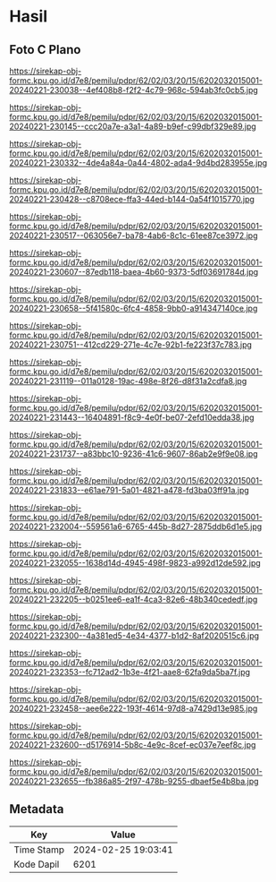 # Hasil

## Foto C Plano

https://sirekap-obj-formc.kpu.go.id/d7e8/pemilu/pdpr/62/02/03/20/15/6202032015001-20240221-230038--4ef408b8-f2f2-4c79-968c-594ab3fc0cb5.jpg

https://sirekap-obj-formc.kpu.go.id/d7e8/pemilu/pdpr/62/02/03/20/15/6202032015001-20240221-230145--ccc20a7e-a3a1-4a89-b9ef-c99dbf329e89.jpg

https://sirekap-obj-formc.kpu.go.id/d7e8/pemilu/pdpr/62/02/03/20/15/6202032015001-20240221-230332--4de4a84a-0a44-4802-ada4-9d4bd283955e.jpg

https://sirekap-obj-formc.kpu.go.id/d7e8/pemilu/pdpr/62/02/03/20/15/6202032015001-20240221-230428--c8708ece-ffa3-44ed-b144-0a54f1015770.jpg

https://sirekap-obj-formc.kpu.go.id/d7e8/pemilu/pdpr/62/02/03/20/15/6202032015001-20240221-230517--063056e7-ba78-4ab6-8c1c-61ee87ce3972.jpg

https://sirekap-obj-formc.kpu.go.id/d7e8/pemilu/pdpr/62/02/03/20/15/6202032015001-20240221-230607--87edb118-baea-4b60-9373-5df03691784d.jpg

https://sirekap-obj-formc.kpu.go.id/d7e8/pemilu/pdpr/62/02/03/20/15/6202032015001-20240221-230658--5f41580c-6fc4-4858-9bb0-a914347140ce.jpg

https://sirekap-obj-formc.kpu.go.id/d7e8/pemilu/pdpr/62/02/03/20/15/6202032015001-20240221-230751--412cd229-271e-4c7e-92b1-fe223f37c783.jpg

https://sirekap-obj-formc.kpu.go.id/d7e8/pemilu/pdpr/62/02/03/20/15/6202032015001-20240221-231119--011a0128-19ac-498e-8f26-d8f31a2cdfa8.jpg

https://sirekap-obj-formc.kpu.go.id/d7e8/pemilu/pdpr/62/02/03/20/15/6202032015001-20240221-231443--16404891-f8c9-4e0f-be07-2efd10edda38.jpg

https://sirekap-obj-formc.kpu.go.id/d7e8/pemilu/pdpr/62/02/03/20/15/6202032015001-20240221-231737--a83bbc10-9236-41c6-9607-86ab2e9f9e08.jpg

https://sirekap-obj-formc.kpu.go.id/d7e8/pemilu/pdpr/62/02/03/20/15/6202032015001-20240221-231833--e61ae791-5a01-4821-a478-fd3ba03ff91a.jpg

https://sirekap-obj-formc.kpu.go.id/d7e8/pemilu/pdpr/62/02/03/20/15/6202032015001-20240221-232004--559561a6-6765-445b-8d27-2875ddb6d1e5.jpg

https://sirekap-obj-formc.kpu.go.id/d7e8/pemilu/pdpr/62/02/03/20/15/6202032015001-20240221-232055--1638d14d-4945-498f-9823-a992d12de592.jpg

https://sirekap-obj-formc.kpu.go.id/d7e8/pemilu/pdpr/62/02/03/20/15/6202032015001-20240221-232205--b0251ee6-ea1f-4ca3-82e6-48b340cededf.jpg

https://sirekap-obj-formc.kpu.go.id/d7e8/pemilu/pdpr/62/02/03/20/15/6202032015001-20240221-232300--4a381ed5-4e34-4377-b1d2-8af2020515c6.jpg

https://sirekap-obj-formc.kpu.go.id/d7e8/pemilu/pdpr/62/02/03/20/15/6202032015001-20240221-232353--fc712ad2-1b3e-4f21-aae8-62fa9da5ba7f.jpg

https://sirekap-obj-formc.kpu.go.id/d7e8/pemilu/pdpr/62/02/03/20/15/6202032015001-20240221-232458--aee6e222-193f-4614-97d8-a7429d13e985.jpg

https://sirekap-obj-formc.kpu.go.id/d7e8/pemilu/pdpr/62/02/03/20/15/6202032015001-20240221-232600--d5176914-5b8c-4e9c-8cef-ec037e7eef8c.jpg

https://sirekap-obj-formc.kpu.go.id/d7e8/pemilu/pdpr/62/02/03/20/15/6202032015001-20240221-232655--fb386a85-2f97-478b-9255-dbaef5e4b8ba.jpg


## Metadata

| Key        | Value               |
| ---------- | ------------------- |
| Time Stamp | 2024-02-25 19:03:41 |
| Kode Dapil | 6201                |



